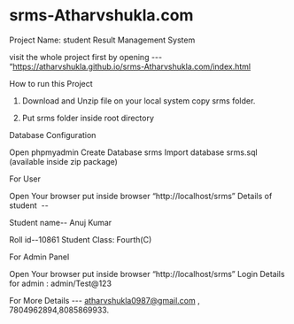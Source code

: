 # srms-Atharvshukla.com
Project Name: student Result Management System

visit the whole project first by opening ---
“https://atharvshukla.github.io/srms-Atharvshukla.com/index.html


How to run this Project

1. Download and Unzip file on your local system copy srms folder.

2. Put srms folder inside root directory

Database Configuration

Open phpmyadmin
Create Database srms
Import database srms.sql (available inside zip package)

For User

Open Your browser put inside browser “http://localhost/srms”
Details of student  --


Student name-- Anuj Kumar 


Roll id--10861
Student Class: Fourth(C)

For Admin Panel

Open Your browser put inside browser “http://localhost/srms”
Login Details for admin : admin/Test@123




For More Details --- atharvshukla0987@gmail.com , 7804962894,8085869933.

